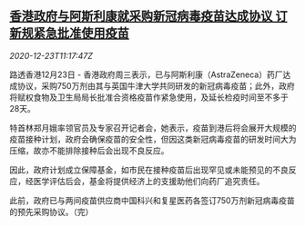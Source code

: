 <!--1608722593000-->
[香港政府与阿斯利康就采购新冠病毒疫苗达成协议 订新规紧急批准使用疫苗](https://cn.reuters.com/article/hk-astrazeneca-covid-vaccine-1223-idCNKBS28X1C5)
------

<div><i>2020-12-23T11:17:47Z</i></div><p>路透香港12月23日 - 香港政府周三表示，已与阿斯利康（AstraZeneca）药厂达成协议，采购750万剂由其与英国牛津大学共同研发的新冠病毒疫苗；此外，政府将赋权食物及卫生局局长批准合资格疫苗作紧急使用，及延长检疫时间至不多于28天。</p><p>特首林郑月娥率领官员及专家召开记者会，她表示，疫苗到港后将会展开大规模的疫苗接种计划，政府会确保疫苗的安全性，但因这类新冠病毒疫苗的研发时间大为压缩，故亦不能排除接种后会出现不良反应。</p><p>因此，政府计划成立保障基金，如市民在接种疫苗后出现罕见或未能预见的不良反应，经医学评估后会，基金将提供经济上的支援助他们向药厂追究责任。</p><p>此前，政府已与两间疫苗供应商中国科兴和复星医药各签订750万剂新冠病毒疫苗的预先采购协议。（完）</p>
